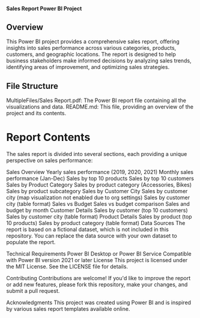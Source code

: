 #### Sales Report Power BI Project
## Overview
This Power BI project provides a comprehensive sales report, offering insights into sales performance across various categories, products, customers, and geographic locations. The report is designed to help business stakeholders make informed decisions by analyzing sales trends, identifying areas of improvement, and optimizing sales strategies.

## File Structure

MultipleFiles/Sales Report.pdf: The Power BI report file containing all the visualizations and data.
README.md: This file, providing an overview of the project and its contents.

# Report Contents
The sales report is divided into several sections, each providing a unique perspective on sales performance:

Sales Overview
Yearly sales performance (2019, 2020, 2021)
Monthly sales performance (Jan-Dec)
Sales by top 10 products
Sales by top 10 customers
Sales by Product Category
Sales by product category (Accessories, Bikes)
Sales by product subcategory
Sales by Customer City
Sales by customer city (map visualization not enabled due to org settings)
Sales by customer city (table format)
Sales vs Budget
Sales vs budget comparison
Sales and budget by month
Customer Details
Sales by customer (top 10 customers)
Sales by customer city (table format)
Product Details
Sales by product (top 10 products)
Sales by product category (table format)
Data Sources
The report is based on a fictional dataset, which is not included in this repository. You can replace the data source with your own dataset to populate the report.

Technical Requirements
Power BI Desktop or Power BI Service
Compatible with Power BI version 2021 or later
License
This project is licensed under the MIT License. See the LICENSE file for details.

Contributing
Contributions are welcome! If you'd like to improve the report or add new features, please fork this repository, make your changes, and submit a pull request.

Acknowledgments
This project was created using Power BI and is inspired by various sales report templates available online.

